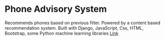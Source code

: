 # Phone Advisory System

Recommends phones based on previous filter. Powered by a content based recommendation system.
Built with Django, JavaScript, Css, HTML, Bootstrap, some Python machine learning libraries
[Link](https://phone-advisory.onrender.com)

